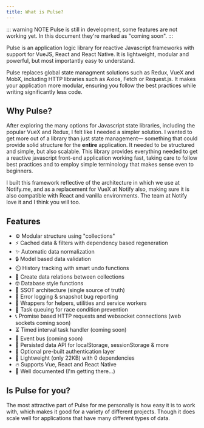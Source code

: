 ```yaml
---
title: What is Pulse?
---
```


::: warning NOTE
Pulse is still in development, some features are not working yet. In this document they're marked as "coming soon".
:::

Pulse is an application logic library for reactive Javascript frameworks with support for VueJS, React and React Native. It is lightweight, modular and powerful, but most importantly easy to understand.

Pulse replaces global state managment solutions such as Redux, VueX and MobX, including HTTP libraries such as Axios, Fetch or Request.js. It makes your application more modular, ensuring you follow the best practices while writing significantly less code.

## Why Pulse?

After exploring the many options for Javascript state libraries, including the popular VueX and Redux, I felt like I needed a simpler solution. I wanted to get more out of a library than just state management― something that could provide solid structure for the **entire** application. It needed to be structured and simple, but also scalable. This library provides everything needed to get a reactive javascript front-end application working fast, taking care to follow best practices and to employ simple terminology that makes sense even to beginners.

I built this framework reflective of the architecture in which we use at Notify.me, and as a replacement for VueX at Notify also, making sure it is also compatible with React and vanilla environments. The team at Notify love it and I think you will too.

## Features

- :gear: Modular structure using "collections"
- :zap: Cached data & filters with dependency based regeneration
- :sparkles: Automatic data normalization
- :lock: Model based data validation
- :timer_clock: History tracking with smart undo functions
- :crystal_ball: Create data relations between collections
- :nerd_face: Database style functions
- :gem: SSOT architecture (single source of truth)
- :closed_book: Error logging & snapshot bug reporting
- :wrench: Wrappers for helpers, utilities and service workers
- :construction: Task queuing for race condition prevention
- :telephone_receiver: Promise based HTTP requests and websocket connections (web sockets coming soon)
- :hourglass_flowing_sand: Timed interval task handler (coming soon)
- :bus: Event bus (coming soon)
- :floppy_disk: Persisted data API for localStorage, sessionStorage & more
- :key: Optional pre-built authentication layer
- :leaves: Lightweight (only 22KB) with 0 dependencies
- :fire: Supports Vue, React and React Native
- :yellow_heart: Well documented (I'm getting there...)

## Is Pulse for you?

The most attractive part of Pulse for me personally is how easy it is to work with, which makes it good for a variety of different projects. Though it does scale well for applications that have many different types of data.
